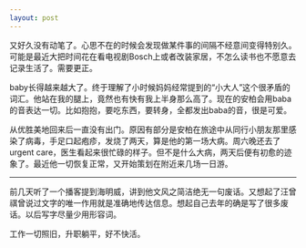 ```yaml
---
layout: post
---
```


又好久没有动笔了。心思不在的时候会发现做某件事的间隔不经意间变得特别久。可能是最近大把时间花在看电视剧Bosch上或者改装家居，不怎么读书也不愿意去记录生活了。需要更正。

baby长得越来越大了。终于理解了小时候妈妈经常提到的“小大人”这个很矛盾的词汇。他站在我的腿上，竟然也有快有我上半身那么高了。现在的安柏会用baba的音表达一切。比如抱抱，要吃东西，要转身，全都发出baba的音，很是可爱。

从优胜美地回来后一直没有出门。原因有部分是安柏在旅途中从同行小朋友那里感染了病毒，手足口起疱疹，发烧了两天，算是他的第一场大病。周六晚还去了urgent care，医生看起来很忙碌的样子。但不是什么大病，两天后便有初愈的迹象了。最近他一切恢复正常，又开始策划在附近来几场一日游。

---

前几天听了一个播客提到海明威，讲到他文风之简洁绝无一句废话。又想起了汪曾祺曾说过文字的唯一作用就是准确地传达信息。想起自己去年的确是写了很多废话。以后写字尽量少用形容词。

工作一切照旧，升职躺平，好不快活。